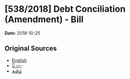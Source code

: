 # [538/2018] Debt Conciliation (Amendment) - Bill

**Date:** 2018-10-25

## Original Sources

- [English](https://documents.gov.lk/view/bills/2018/10/538-2018_E.pdf)
- [සිංහල](https://documents.gov.lk/view/bills/2018/10/538-2018_S.pdf)
- [தமிழ்](https://documents.gov.lk/view/bills/2018/10/538-2018_T.pdf)
